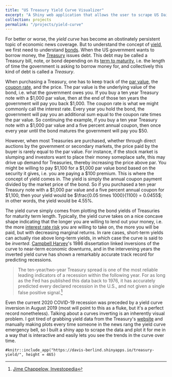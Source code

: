 ```yaml
---
title: "US Treasury Yield Curve Visualizer"
excerpt: "A Shiny web application that allows the user to scrape US Daily Treasury Yield Curve rates and plot them as a 3D surface.<br/><img src='/images/yield-curve.PNG'>"
collection: projects
permalink: "/projects/yield-curve"
---
```


For better or worse, the *yield curve* has become an obstinately persistent topic of economic
news coverage. But to understand the concept of [yield](https://www.investopedia.com/terms/y/yield.asp),
we first need to understand [bonds](https://www.investopedia.com/terms/b/bond.asp). When the US
government wants to borrow money, the [Treasury](https://en.wikipedia.org/wiki/United_States_Department_of_the_Treasury)
issues debt. This debt may be called a Treasury bill, note, or bond depending on its 
[term to maturity](https://www.investopedia.com/terms/t/termtomaturity.asp), i.e. the length of
time the government is asking to borrow money for, and collectively this kind of debt is called
a *Treasury*.

When purchasing a Treasury, one has to keep track of the [par value](https://www.investopedia.com/terms/p/parvalue.asp), the [coupon rate](https://www.investopedia.com/terms/c/coupon-rate.asp),
and the price. The par value is the underlying value of the bond, i.e. what the government owes
you. If you buy a ten year Treasury note with a $1,000 par value, then at the end of those ten
years the government will pay you back $1,000. The coupon rate is what we might commonly call
the interest rate. Every year you hold the bond, the government will pay you an additional sum
equal to the coupon rate times the par value. So continuing the example, if you buy a ten year
Treasury note with a \$1,000 par value and a five percent annual coupon, then once every year
until the bond matures the government will pay you \$50.

However, when most Treasuries are purchased, whether through direct auctions by the government or secondary markets, the price paid by the buyer is rarely equal to the par value.
For instance, if the stock market is slumping and investors want to place their money someplace safe, this may drive up demand for Treasuries, thereby increasing the price above par.
You might be willing to pay \$1,100 for a \$1,000 par value bond based on the security it gives, i.e. you are paying a \$100 premium. This is where the concept of yield comes in.
The yield is simply the annual coupon payment divided by the market price of the bond.
So if you purchased a ten year Treasury note with a \$1,000 par value and a five percent annual coupon for \$1,100, then your yield would be $\frac{0.05 times 1000}{1100} = 0.0455$; in other words, the yield would be 4.55\%.

The yield curve simply comes from plotting the bond yields of Treasuries for maturity term length. 
Typically, the yield curve takes on a nice concave shape indicating that the longer you are willing to lend out your money, i.e. the more [interest rate risk](https://www.investopedia.com/terms/i/interestraterisk.asp) you are willing to take on,
the more you will be paid, but with decreasing marginal returns. In rare cases, short-term yields can actually rise above long-term yields, in which case the curve is said to be *inverted*.
[Campbell Harvey](https://en.wikipedia.org/wiki/Campbell_Harvey)'s 1986 dissertation linked inversions of the curve to near-term economic downturns,
and in the intervening years the inverted yield curve has shown a remarkably accurate track record for predicting recessions.

> The ten-year/two-year Treasury spread is one of the most reliable leading indicators of a recession within the following year. For as long as the Fed has published this data back to 1976, it has accurately predicted every declared recession in the U.S., and not given a single false positive signal.[^1]

[^1]: [Jime Chappelow, Investopedia](https://www.investopedia.com/terms/i/invertedyieldcurve.asp)

Even the current 2020 COVID-19 recession was preceded by a yield curve inversion in August 2019 (most will point to this as a fluke, but it's a perfect record nonetheless).
Talking about a curves inverting is an inherently visual problem.
I got tired of grabbing yield data from the Treasury's [website](https://www.treasury.gov/resource-center/data-chart-center/interest-rates) and manually making plots every time someone in the news rang the yield curve emergency bell,
so I built a shiny app to scrape the data and plot it for me in a way that is interactive and easily lets you see the trends in the curve over time.

```{r, fig.width = 15, echo = F}
#knitr::include_app("https://davis-berlind.shinyapps.io/treasury-yield/", height = 465)
```